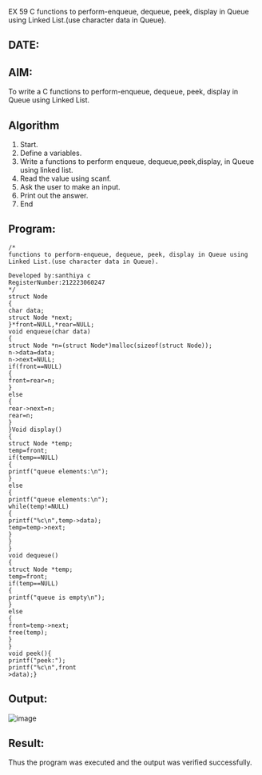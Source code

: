 
EX 59 C functions to perform-enqueue, dequeue, peek, display in Queue using Linked List.(use character data in Queue).
## DATE:
## AIM:
To write a C functions to perform-enqueue, dequeue, peek, display in Queue using Linked List.

## Algorithm
1. Start. 
2. Define a variables. 
3. Write a functions to perform enqueue, dequeue,peek,display, in Queue using linked 
list. 
4. Read the value using scanf. 
5. Ask the user to make an input. 
6. Print out the answer. 
7. End

## Program:
```
/*
functions to perform-enqueue, dequeue, peek, display in Queue using Linked List.(use character data in Queue).

Developed by:santhiya c 
RegisterNumber:212223060247  
*/
struct Node 
{ 
char data; 
struct Node *next; 
}*front=NULL,*rear=NULL; 
void enqueue(char data) 
{ 
struct Node *n=(struct Node*)malloc(sizeof(struct Node)); 
n->data=data; 
n->next=NULL; 
if(front==NULL) 
{ 
front=rear=n; 
} 
else 
{ 
rear->next=n; 
rear=n; 
} 
}Void display() 
{ 
struct Node *temp; 
temp=front; 
if(temp==NULL) 
{ 
printf("queue elements:\n"); 
} 
else 
{ 
printf("queue elements:\n"); 
while(temp!=NULL) 
{ 
printf("%c\n",temp->data); 
temp=temp->next; 
} 
} 
} 
void dequeue() 
{ 
struct Node *temp; 
temp=front; 
if(temp==NULL) 
{ 
printf("queue is empty\n"); 
} 
else 
{ 
front=temp->next; 
free(temp); 
} 
} 
void peek(){ 
printf("peek:"); 
printf("%c\n",front
>data);}

```

## Output:

![image](https://github.com/user-attachments/assets/1d0b4b98-9a41-4c2d-ac3a-6c7630384589)



## Result:
Thus the program was executed and the output was verified successfully.
